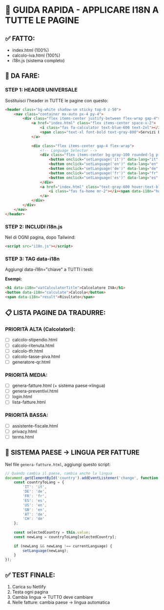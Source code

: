 # 🚀 GUIDA RAPIDA - APPLICARE I18N A TUTTE LE PAGINE

## ✅ FATTO:
- index.html (100%)
- calcolo-iva.html (100%)
- i18n.js (sistema completo)

## 📝 DA FARE:

### STEP 1: HEADER UNIVERSALE
Sostituisci l'header in TUTTE le pagine con questo:

```html
<header class="bg-white shadow-sm sticky top-0 z-50">
    <nav class="container mx-auto px-4 py-4">
        <div class="flex items-center justify-between flex-wrap gap-4">
            <a href="index.html" class="flex items-center space-x-2">
                <i class="fas fa-calculator text-blue-600 text-2xl"></i>
                <span class="text-xl font-bold text-gray-800">Servizi Business</span>
            </a>
            
            <div class="flex items-center gap-4 flex-wrap">
                <!-- Language Selector -->
                <div class="flex items-center bg-gray-100 rounded-lg p-1">
                    <button onclick="setLanguage('it')" data-lang="it" class="lang-btn px-2 py-1 rounded text-xs font-semibold transition">🇮🇹</button>
                    <button onclick="setLanguage('en')" data-lang="en" class="lang-btn px-2 py-1 rounded text-xs font-semibold transition">🇺🇸</button>
                    <button onclick="setLanguage('de')" data-lang="de" class="lang-btn px-2 py-1 rounded text-xs font-semibold transition">🇩🇪</button>
                    <button onclick="setLanguage('fr')" data-lang="fr" class="lang-btn px-2 py-1 rounded text-xs font-semibold transition">🇫🇷</button>
                    <button onclick="setLanguage('es')" data-lang="es" class="lang-btn px-2 py-1 rounded text-xs font-semibold transition">🇪🇸</button>
                </div>
                <a href="index.html" class="text-gray-600 hover:text-blue-600 transition">
                    <i class="fas fa-home mr-2"></i><span data-i18n="home">Home</span>
                </a>
            </div>
        </div>
    </nav>
</header>
```

### STEP 2: INCLUDI i18n.js
Nel <head> di OGNI pagina, dopo Tailwind:

```html
<script src="i18n.js"></script>
```

### STEP 3: TAG data-i18n
Aggiungi data-i18n="chiave" a TUTTI i testi:

**Esempi:**
```html
<h1 data-i18n="vatCalculatorTitle">Calcolatore IVA</h1>
<button data-i18n="calculate">Calcola</button>
<span data-i18n="result">Risultato</span>
```

## 📋 LISTA PAGINE DA TRADURRE:

### PRIORITÀ ALTA (Calcolatori):
- [ ] calcolo-stipendio.html
- [ ] calcolo-ritenuta.html
- [ ] calcolo-tfr.html
- [ ] calcolo-tasse-piva.html
- [ ] generatore-qr.html

### PRIORITÀ MEDIA:
- [ ] genera-fatture.html (+ sistema paese→lingua)
- [ ] genera-preventivi.html
- [ ] login.html
- [ ] lista-fatture.html

### PRIORITÀ BASSA:
- [ ] assistente-fiscale.html
- [ ] privacy.html
- [ ] terms.html

## 🎯 SISTEMA PAESE → LINGUA PER FATTURE

Nel file `genera-fatture.html`, aggiungi questo script:

```javascript
// Quando cambia il paese, cambia anche la lingua
document.getElementById('country').addEventListener('change', function() {
    const countryToLang = {
        'IT': 'it',
        'DE': 'de',
        'FR': 'fr',
        'ES': 'es',
        'US': 'en',
        'GB': 'en',
        'AT': 'de',
        'CH': 'de'
    };
    
    const selectedCountry = this.value;
    const newLang = countryToLang[selectedCountry];
    
    if (newLang && newLang !== currentLanguage) {
        setLanguage(newLang);
    }
});
```

## ✅ TEST FINALE:
1. Carica su Netlify
2. Testa ogni pagina
3. Cambia lingua → TUTTO deve cambiare
4. Nelle fatture: cambia paese → lingua automatica
